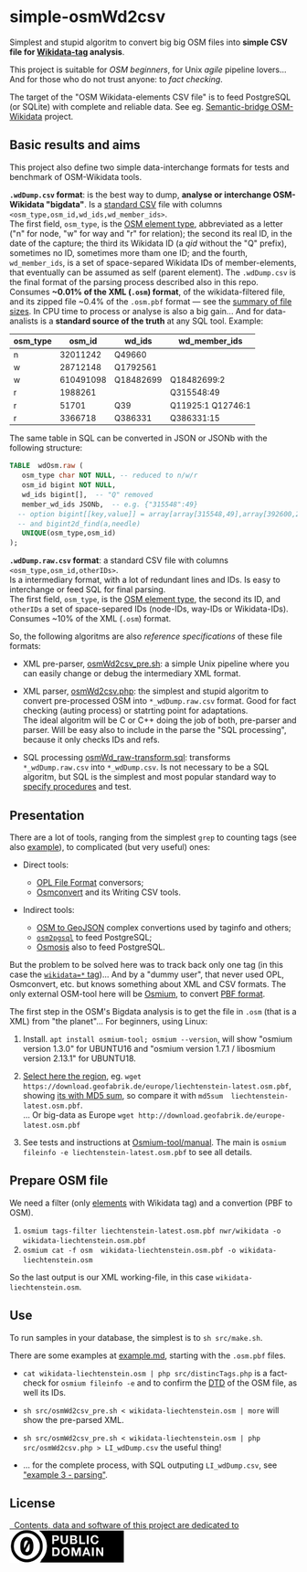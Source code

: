# simple-osmWd2csv

Simplest and stupid algoritm to convert big big OSM files into **simple CSV file for [Wikidata-tag](https://wiki.openstreetmap.org/wiki/Key:wikidata) analysis**.

This project is suitable for *OSM beginners*, for Unix *agile* pipeline lovers... And for those who do not trust anyone: to *fact checking*.

The target of the "OSM Wikidata-elements CSV file" is to feed PostgreSQL (or SQLite) with complete and reliable data. See eg. [Semantic-bridge OSM-Wikidata](https://github.com/OSMBrasil/semantic-bridge) project.

## Basic results and aims

This project also define two simple data-interchange formats for tests and benchmark of OSM-Wikidata tools.

**`.wdDump.csv` format**: is the best way to dump, **analyse or interchange OSM-Wikidata "bigdata"**. Is a [standard CSV](https://en.wikipedia.org/wiki/Comma-separated_values) file with columns `<osm_type,osm_id,wd_ids,wd_member_ids>`. <br/>The first field, `osm_type`, is the  [OSM element type](https://wiki.openstreetmap.org/wiki/Elements), abbreviated as a letter ("n" for node, "w" for way and "r" for relation); the second its real ID, in the date of the capture; the third its Wikidata ID (a *qid* without the "Q" prefix), sometimes no ID, sometimes more tham one ID; and the fourth, `wd_member_ids`, is a set of space-separed Wikidata IDs of member-elements, that eventually can be assumed as self (parent element). The `.wdDump.csv` is the final format of the parsing process described also in this repo. <br/>Consumes **~0.01% of the XML (`.osm`) format**,  of the wikidata-filtered file, and its zipped file ~0.4% of the  `.osm.pbf` format &mdash; see the [summary of file sizes](example.md).  In CPU time to process or analyse is also a big gain... And for data-analists is a **standard source of the truth** at any SQL tool. Example:

osm_type	|osm_id	|wd_ids|wd_member_ids
----------|-------|------|-----
n	|32011242	|Q49660|
w	|28712148	|Q1792561|
w	|610491098	|Q18482699|Q18482699:2
r	|1988261	|        | Q315548:49
r	|51701	|  Q39	| Q11925:1 Q12746:1
r	|3366718	|  Q386331	| Q386331:15

The same table in SQL can be converted in JSON or JSONb with the following structure:

```sql
TABLE  wdOsm.raw (
   osm_type char NOT NULL, -- reduced to n/w/r
   osm_id bigint NOT NULL,
   wd_ids bigint[],  -- "Q" removed
   member_wd_ids JSONb,  -- e.g. {"315548":49}
  -- option bigint[[key,value]] = array[array[315548,49],array[392600,2]]
  -- and bigint2d_find(a,needle)
   UNIQUE(osm_type,osm_id)
);
```

**`.wdDump.raw.csv` format**: a standard CSV file with columns `<osm_type,osm_id,otherIDs>`.  <br/>Is a intermediary format, with a lot of redundant lines and IDs. Is easy to interchange or feed SQL for final parsing.<br/>The first field, `osm_type`, is the  [OSM element type](https://wiki.openstreetmap.org/wiki/Elements), the second its ID, and `otherIDs` a set of space-separed IDs (node-IDs, way-IDs or Wikidata-IDs).<br/>Consumes ~10% of the XML (`.osm`) format.

So, the following algoritms are also *reference specifications*  of these file formats:

* XML pre-parser, [osmWd2csv_pre.sh](src/osmWd2csv_pre.sh): a simple Unix pipeline where you can easily change or  debug the intermediary XML format.

* XML parser, [osmWd2csv.php](src/osmWd2csv.php): the simplest and stupid algoritm to convert pre-processed OSM into `*_wdDump.raw.csv` format. Good for fact checking (auting process) or statrting point for adaptations.<br/>The ideal algoritm will be C or C++ doing the job of both, pre-parser and parser. Will be easy also to include in the parse the "SQL processing", because it only checks IDs and  refs.

* SQL processing [osmWd_raw-transform.sql](src/osmWd_raw-transform.sql): transforms `*_wdDump.raw.csv` into `*_wdDump.csv`. Is not necessary to be a SQL algoritm, but SQL is the  simplest and most popular standard way to [specify procedures](https://en.wikipedia.org/wiki/Formal_specification) and test.

## Presentation

There are a lot of tools, ranging from the simplest `grep` to counting tags (see also [example](example.md#example-0---grep)), to complicated (but very useful) ones:

* Direct tools:
   * [OPL File Format](https://osmcode.org/opl-file-format) conversors;
   * [Osmconvert](https://wiki.openstreetmap.org/wiki/Osmconvert#Writing_CSV_Files) and its Writing CSV tools.

* Indirect tools:
   * [OSM to GeoJSON](https://github.com/tyrasd/osmtogeojson) complex convertions used by taginfo and others;
   * [`osm2pgsql`](https://wiki.openstreetmap.org/wiki/Osm2pgsql) to feed PostgreSQL;
   * [Osmosis](https://wiki.openstreetmap.org/wiki/Osmosis) also to feed PostgreSQL.

But the problem to be solved here was to track back only one tag (in this case the [`wikidata=*` tag](https://wiki.openstreetmap.org/wiki/Wikidata))...
And by a "dummy user", that never used OPL, Osmconvert, etc. but knows something about XML and CSV formats.
The only external OSM-tool here will be [Osmium](https://osmcode.org/osmium-tool/), to convert [PBF format](https://wiki.openstreetmap.org/wiki/PBF_Format).

The first step in the OSM's Bigdata analysis is to get the file in `.osm` (that is a XML) from "the planet"... For beginners, using Linux:

1. Install. `apt install osmium-tool; osmium --version`, will show "osmium version 1.3.0" for UBUNTU16 and "osmium version 1.7.1 / libosmium version 2.13.1" for UBUNTU18.

2. [Select here the region](http://download.geofabrik.de/), eg. `wget  https://download.geofabrik.de/europe/liechtenstein-latest.osm.pbf`, showing [its with MD5 sum](https://download.geofabrik.de/europe/liechtenstein.html), so compare it with `md5sum  liechtenstein-latest.osm.pbf`.
 <br/>... Or big-data as Europe `wget http://download.geofabrik.de/europe-latest.osm.pbf`

3. See tests and instructions at [Osmium-tool/manual](https://osmcode.org/osmium-tool/manual.html#installation). The main is `osmium fileinfo -e liechtenstein-latest.osm.pbf` to see all details.

## Prepare OSM file

We need a filter (only [elements](https://wiki.openstreetmap.org/wiki/Elements) with Wikidata tag) and a convertion (PBF to OSM).

1. `osmium tags-filter liechtenstein-latest.osm.pbf nwr/wikidata -o wikidata-liechtenstein.osm.pbf`
2. `osmium cat -f osm  wikidata-liechtenstein.osm.pbf -o wikidata-liechtenstein.osm`

So the last output is our XML working-file, in this case `wikidata-liechtenstein.osm`.

## Use

To run samples in your database, the simplest is to `sh src/make.sh`.

There are some examples at [example.md](example.md), starting with the `.osm.pbf` files.

* `cat wikidata-liechtenstein.osm | php src/distincTags.php` is a fact-check for `osmium fileinfo -e`  and to confirm the [DTD](https://en.wikipedia.org/wiki/Document_type_definition) of the OSM file, as well its IDs.

* `sh src/osmWd2csv_pre.sh < wikidata-liechtenstein.osm | more` will show the pre-parsed XML.  

* `sh src/osmWd2csv_pre.sh < wikidata-liechtenstein.osm | php src/osmWd2csv.php > LI_wdDump.csv` the useful thing!

* ... for the complete process, with SQL outputing `LI_wdDump.csv`, see ["example 3 - parsing"](example.md#example-3---parsing).

## License

[&#160; Contents, data and software of this project are dedicated to<br/> ![](assets/CC0-logo-200px.png) ](LICENSE.md)
